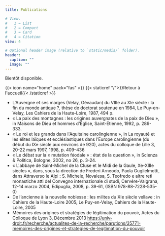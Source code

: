 ```yaml
---
title: Publications

# View.
#   1 = List
#   2 = Compact
#   3 = Card
#   4 = Citation
view: 4

# Optional header image (relative to `static/media/` folder).
header:
  caption: ""
  image: ""
---
```

Bientôt disponible.

{{< icon name="home" pack="fas" >}}  {{< staticref "/">}}Retour à l'accueil{{< /staticref >}}

- L'Auvergne et ses marges (Velay, Gévaudan) du VIIIe au XIe siècle : la fin du monde antique ?, thèse de doctorat soutenue en 1984, Le Puy-en-Velay, Les Cahiers de la Haute-Loire, 1987, 494 p.
- « La paix des montagnes : les origines auvergnates de la paix de Dieu », in Maisons de Dieu et hommes d’Église, Saint-Étienne, 1992, p. 289-333.
- « Le roi et les grands dans l'Aquitaine carolingienne », in La royauté et les élites laïques et ecclésiastiques dans l’Europe carolingienne (du début du IXe siècle aux environs de 920), actes du colloque de Lille 3, 20-22 mars 1997, 1998, p. 409–436
- « Le débat sur la « mutation féodale » : état de la question », in Scienza & Politica, Bologne, 2002, no 26, p. 3-24.
- « L'abbaye de Saint-Michel de la Cluse et le Midi de la Gaule, Xe-XIIIe siècles », dans, sous la direction de Frederi Arneodo, Paola Guglielmotti, dans Attraverso le Alpi : S. Michele, Novalesa, S. Teofredo e altre reti monastiche atti del Convegno internazionale di studi, Cervére-Valgrana, 12-14 marzo 2004, Edipuglia, 2008, p. 39-61, (ISBN 978-88-7228-535-0)
- De l’ancienne à la nouvelle noblesse : les milites du XIe siècle vellave : in Cahiers de la Haute-Loire 2005, Le Puy-en-Velay, Cahiers de la Haute-Loire, 2005
- Mémoires des origines et stratégies de légitimation du pouvoir, Actes du Colloque de Lyon 3, Décembre 2013 https://univ-droit.fr/recherche/actualites-de-la-recherche/parutions/35771-memoires-des-origines-et-strategies-de-legitimation-du-pouvoir